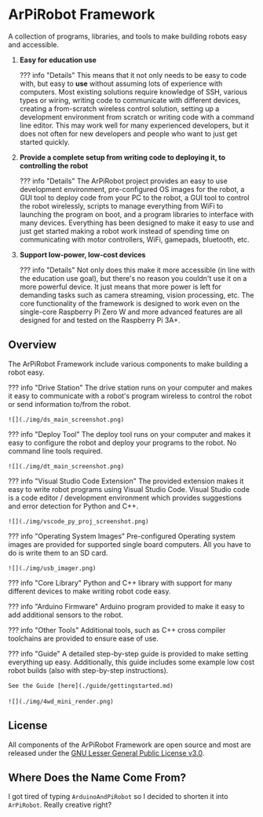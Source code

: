 # ArPiRobot Framework

A collection of programs, libraries, and tools to make building robots easy and accessible.

1. **Easy for education use**

    ??? info "Details"
        This means that it not only needs to be easy to code with, but easy to **use** without assuming lots of experience with computers. Most existing solutions require knowledge of SSH, various types or wiring, writing code to communicate with different devices, creating a from-scratch wireless control solution, setting up a development environment from scratch or writing code with a command line editor. This may work well for many experienced developers, but it does not often for new developers and people who want to just get started quickly.

2. **Provide a complete setup from writing code to deploying it, to controlling the robot**

    ??? info "Details"
        The ArPiRobot project provides an easy to use development environment, pre-configured OS images for the robot, a GUI tool to deploy code from your PC to the robot, a GUI tool to control the robot wirelessly, scripts to manage everything from WiFi to launching the program on boot, and a program libraries to interface with many devices. Everything has been designed to make it easy to use and just get started making a robot work instead of spending time on communicating with motor controllers, WiFi, gamepads, bluetooth,  etc.

3. **Support low-power, low-cost devices**

    ??? info "Details"
        Not only does this make it more accessible (in line with the education use goal), but there's no reason you couldn't use it on a more powerful device. It just means that more power is left for demanding tasks such as camera streaming, vision processing, etc. The core functionality of the framework is designed to work even on the single-core Raspberry Pi Zero W and more advanced features are all designed for and tested on the Raspberry Pi 3A+.


## Overview

The ArPiRobot Framework include various components to make building a robot easy.

??? info "Drive Station"
    The drive station runs on your computer and makes it easy to communicate with a robot's program wireless to control the robot or send information to/from the robot.

    ![](./img/ds_main_screenshot.png)

??? info "Deploy Tool"
    The deploy tool runs on your computer and makes it easy to configure the robot and deploy your programs to the robot. No command line tools required.

    ![](./img/dt_main_screenshot.png)

??? info "Visual Studio Code Extension"
    The provided extension makes it easy to write robot programs using Visual Studio Code. Visual Studio code is a code editor / development environment which provides suggestions and error detection for Python and C++.

    ![](./img/vscode_py_proj_screenshot.png)

??? info "Operating System Images"
    Pre-configured Operating system images are provided for supported single board computers. All you have to do is write them to an SD card.

    ![](./img/usb_imager.png)

??? info "Core Library"
    Python and C++ library with support for many different devices to make writing robot code easy.

??? info "Arduino Firmware"
    Arduino program provided to make it easy to add additional sensors to the robot.

??? info "Other Tools"
    Additional tools, such as C++ cross compiler toolchains are provided to ensure ease of use.

??? info "Guide"
    A detailed step-by-step guide is provided to make setting everything up easy. Additionally, this guide includes some example low cost robot builds (also with step-by-step instructions).

    See the Guide [here](./guide/gettingstarted.md)

    ![](./img/4wd_mini_render.png)

## License

All components of the ArPiRobot Framework are open source and most are released under the [GNU Lesser General Public License v3.0](https://www.gnu.org/licenses/lgpl-3.0.html).


## Where Does the Name Come From?

I got tired of typing `ArduinoAndPiRobot` so I decided to shorten it into `ArPiRobot`. Really creative right?
